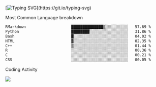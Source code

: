 [![Typing SVG](https://readme-typing-svg.demolab.com?font=Fira+Code&pause=1000&color=8873DE&width=435&lines=Hello+I'm+Ivy+Streeter!;I'm+interested+in+NGS+%26+genomics.+;Let's+connect!)](https://git.io/typing-svg)

Most Common Language breakdown
<!--START_SECTION:waka-->

```txt
RMarkdown                    ██████████████▒░░░░░░░░░░   57.69 %
Python                       ████████░░░░░░░░░░░░░░░░░   31.86 %
Bash                         █░░░░░░░░░░░░░░░░░░░░░░░░   04.02 %
HTML                         ▓░░░░░░░░░░░░░░░░░░░░░░░░   02.35 %
C++                          ▒░░░░░░░░░░░░░░░░░░░░░░░░   01.44 %
R                            ░░░░░░░░░░░░░░░░░░░░░░░░░   00.36 %
C                            ░░░░░░░░░░░░░░░░░░░░░░░░░   00.21 %
CSS                          ░░░░░░░░░░░░░░░░░░░░░░░░░   00.05 %
```

<!--END_SECTION:waka-->

Coding Activity

<a href="https://wakatime.com"><img src="https://wakatime.com/share/@9a4cf014-b079-4212-8684-4134c448a44a/94244a7a-7539-445b-b904-44f5db6b74c7.png" /></a>
